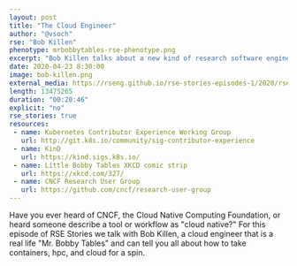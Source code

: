 ```yaml
---
layout: post
title: "The Cloud Engineer"
author: "@vsoch"
rse: "Bob Killen"
phenotype: mrbobbytables-rse-phenotype.png
excerpt: "Bob Killen talks about a new kind of research software engineer, one that focuses on message based workflows on container clusters."
date: 2020-04-23 8:30:00
image: bob-killen.png
external_media: https://rseng.github.io/rse-stories-episodes-1/2020/rse-stories-bob-killen-episode-16.mp3
length: 13475265
duration: "00:20:46"
explicit: "no"
rse_stories: true
resources:
 - name: Kubernetes Contributor Experience Working Group
   url: http://git.k8s.io/community/sig-contributor-experience
 - name: KinD
   url: https://kind.sigs.k8s.io/
 - name: Little Bobby Tables XKCD comic strip
   url: https://xkcd.com/327/
 - name: CNCF Research User Group
   url: https://github.com/cncf/research-user-group
---
```


Have you ever heard of CNCF, the Cloud Native Computing Foundation, or
heard someone describe a tool or workflow as "cloud native?" For this episode
of RSE Stories we talk with Bob Killen, a cloud engineer that is a real life
"Mr. Bobby Tables" and can tell you all about how to take containers, hpc,
and cloud for a spin.
